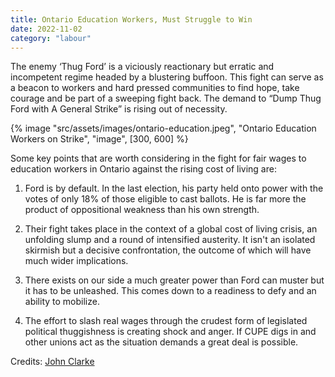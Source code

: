 ```yaml
---
title: Ontario Education Workers, Must Struggle to Win
date: 2022-11-02
category: "labour"
---
```


The enemy ‘Thug Ford’ is a viciously reactionary but erratic and incompetent regime headed by a blustering buffoon. This fight can serve as a beacon to workers and hard pressed communities to find hope, take courage and be part of a sweeping fight back. The demand to “Dump Thug Ford with A General Strike” is rising out of necessity.

<!-- excerpt -->

{% image "src/assets/images/ontario-education.jpeg", "Ontario Education Workers on Strike", "image", [300, 600] %}

Some key points that are worth considering in the fight for fair wages to education workers in Ontario against the rising cost of living are:

1. Ford is by default. In the last election, his party held onto power with the votes of only 18% of those eligible to cast ballots. He is far more the product of oppositional weakness than his own strength.

2. Their fight takes place in the context of a global cost of living crisis, an unfolding slump and a round of intensified austerity. It isn't an isolated skirmish but a decisive confrontation, the outcome of which will have much wider implications.

3. There exists on our side a much greater power than Ford can muster but it has to be unleashed. This comes down to a readiness to defy and an ability to mobilize.

4. The effort to slash real wages through the crudest form of legislated political thuggishness is creating shock and anger. If CUPE digs in and other unions act as the situation demands a great deal is possible.

Credits: [John Clarke](https://www.facebook.com/john.clarke.771282)
